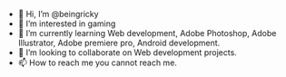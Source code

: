 - 👋 Hi, I’m @beingricky
- 👀 I’m interested in gaming
- 🌱 I’m currently learning Web development, Adobe Photoshop, Adobe Illustrator, Adobe premiere pro, Android development.
- 💞️ I’m looking to collaborate on Web development projects.
- 📫 How to reach me you cannot reach me. 

<!---
beingricky/beingricky is a ✨ special ✨ repository because its `README.md` (this file) appears on your GitHub profile.
You can click the Preview link to take a look at your changes.
--->
